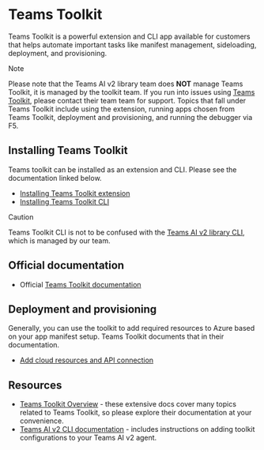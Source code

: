 # Teams Toolkit

Teams Toolkit is a powerful extension and CLI app available for customers that helps automate important tasks like manifest management, sideloading, deployment, and provisioning.

> [!NOTE]
> Please note that the Teams AI v2 library team does **NOT** manage Teams Toolkit, it is managed by the toolkit team. If you run into issues using [Teams Toolkit](https://github.com/OfficeDev/Teams-Toolkit), please contact their team team for support. Topics that fall under Teams Toolkit include using the extension, running apps chosen from Teams Toolkit, deployment and provisioning, and running the debugger via F5.

## Installing Teams Toolkit

Teams toolkit can be installed as an extension and CLI. Please see the documentation linked below.

- [Installing Teams Toolkit extension](https://learn.microsoft.com/en-us/microsoftteams/platform/toolkit/install-teams-toolkit)
- [Installing Teams Toolkit CLI](https://learn.microsoft.com/en-us/microsoftteams/platform/toolkit/teams-toolkit-cli?pivots=version-three)

> [!CAUTION]
> Teams Toolkit CLI is not to be confused with the [Teams AI v2 library CLI](../7.developer-tools/1.cli/), which is managed by our team.

## Official documentation

- Official [Teams Toolkit documentation](https://learn.microsoft.com/en-us/microsoftteams/platform/toolkit/overview)

## Deployment and provisioning

Generally, you can use the toolkit to add required resources to Azure based on your app manifest setup. Teams Toolkit documents that in their documentation.

- [Add cloud resources and API connection](https://learn.microsoft.com/en-us/microsoftteams/platform/toolkit/add-resource)

## Resources

- [Teams Toolkit Overview](https://learn.microsoft.com/en-us/microsoftteams/platform/toolkit/teams-toolkit-fundamentals) - these extensive docs cover many topics related to Teams Toolkit, so please explore their documentation at your convenience.
- [Teams AI v2 CLI documentation](./7.developer-tools/1.cli/README.md) - includes instructions on adding toolkit configurations to your Teams AI v2 agent.
